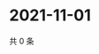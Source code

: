# 2021-11-01

共 0 条

<!-- BEGIN WEIBO -->
<!-- 最后更新时间 Mon Nov 01 2021 15:14:36 GMT+0800 (China Standard Time) -->

<!-- END WEIBO -->
